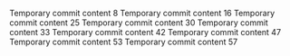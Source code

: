 Temporary commit content 8
Temporary commit content 16
Temporary commit content 25
Temporary commit content 30
Temporary commit content 33
Temporary commit content 42
Temporary commit content 47
Temporary commit content 53
Temporary commit content 57
